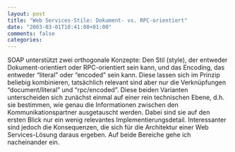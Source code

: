 ```yaml
---
layout: post
title: "Web Services-Stile: Dokument- vs. RPC-orientiert"
date: "2003-03-01T10:41:00+01:00"
comments: false
categories: 
---
```


<p>SOAP unterstützt zwei orthogonale Konzepte: Den Stil (style), der entweder Dokument-orientiert oder RPC-orientiert sein kann, und das Encoding, das entweder &#8220;literal&#8221; oder &#8220;encoded&#8221; sein kann. Diese lassen sich im Prinzip beliebig kombinieren, tatsächlich relevant sind aber nur die Verknüpfungen &#8220;document/literal&#8221; und &#8220;rpc/encoded&#8221;.
Diese beiden Varianten unterscheiden sich zunächst einmal auf einer rein technischen Ebene, d.h. sie bestimmen, wie genau die Informationen zwischen den Kommunikationspartner ausgetauscht werden. Dabei sind sie auf den ersten Blick nur ein wenig relevantes Implementierungsdetail.
Interessanter sind jedoch die Konsequenzen, die sich für die Architektur einer Web Services-Lösung daraus ergeben. Auf beide Bereiche gehe ich nacheinander ein.</p>


